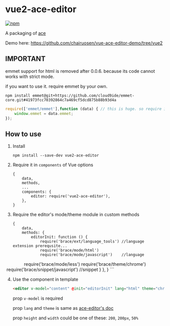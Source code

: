 vue2-ace-editor
====================


[![npm](https://img.shields.io/npm/v/vue2-ace-editor.svg)](https://www.npmjs.com/package/vue2-ace-editor)


A packaging of [ace](https://ace.c9.io/)

Demo here: https://github.com/chairuosen/vue-ace-editor-demo/tree/vue2

## IMPORTANT
emmet support for html is removed after 0.0.6. because its code cannot works with strict mode.

if you want to use it. require emmet by your own.
```
npm install emmet@git+https://github.com/cloud9ide/emmet-core.git#41973fcc70392864c7a469cf5dcd875b88b93d4a
```

```js
require(['emmet/emmet'],function (data) { // this is huge. so require it async is better
    window.emmet = data.emmet;
});
```

## How to use

1. Install

    ```
    npm install --save-dev vue2-ace-editor
    ```
    
2. Require it in `components` of Vue options

    ```
    {
        data,
        methods,
        ...
        components: {
            editor: require('vue2-ace-editor'),
        },
    }
    ```
 
3. Require the editor's mode/theme module in custom methods
    
    ```
    {
        data,
        methods: {
            editorInit: function () {
                require('brace/ext/language_tools') //language extension prerequsite...
                require('brace/mode/html')                
                require('brace/mode/javascript')    //language
                require('brace/mode/less')
                require('brace/theme/chrome')
                require('brace/snippet/javascript') //snippet
            }
        },
    }
    ```
    
4. Use the component in template

    ```html
    <editor v-model="content" @init="editorInit" lang="html" theme="chrome" width="500" height="100"></editor>
    ```
    
    prop `v-model`  is required
    
    prop `lang` and `theme` is same as [ace-editor's doc](https://github.com/ajaxorg/ace)
    
    prop `height` and `width` could be one of these:  `200`, `200px`, `50%`
    
